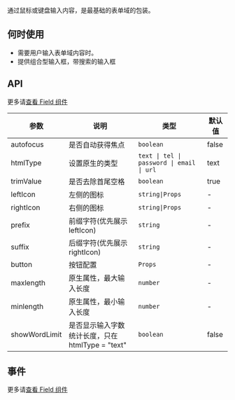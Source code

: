 通过鼠标或键盘输入内容，是最基础的表单域的包装。

## 何时使用

- 需要用户输入表单域内容时。
- 提供组合型输入框，带搜索的输入框

## API

更多请[查看 Field 组件](#!components!index?type=Field&tab=docs)

| 参数 | 说明 | 类型 | 默认值 |
| --- | --- | --- | --- |
| autofocus | 是否自动获得焦点 | `boolean` | false |
| htmlType | 设置原生的类型 | `text \| tel \| password \| email \| url` | text |
| trimValue | 是否去除首尾空格 | `boolean` | true |
| leftIcon | 左侧的图标 | `string\|Props` | - |
| rightIcon | 右侧的图标 | `string\|Props` | - |
| prefix | 前缀字符(优先展示 leftIcon) | `string` | - |
| suffix | 后缀字符(优先展示 rightIcon) | `string` | - |
| button | 按钮配置 | `Props` | - |
| maxlength | 原生属性，最大输入长度 | `number` | - |
| minlength | 原生属性，最小输入长度 | `number` | - |
| showWordLimit | 是否显示输入字数统计长度，只在 htmlType = "text" | `boolean` | false |

## 事件

更多请[查看 Field 组件](#!components!index?type=Field&tab=docs)
